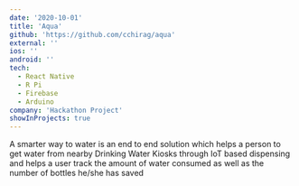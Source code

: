 ```yaml
---
date: '2020-10-01'
title: 'Aqua'
github: 'https://github.com/cchirag/aqua'
external: ''
ios: ''
android: ''
tech:
  - React Native
  - R Pi
  - Firebase
  - Arduino
company: 'Hackathon Project'
showInProjects: true
---
```


A smarter way to water is an end to end solution which helps a person to get water from nearby Drinking Water Kiosks through IoT based dispensing and helps a user track the amount of water consumed as well as the number of bottles he/she has saved